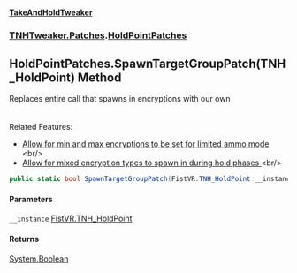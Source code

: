 #### [TakeAndHoldTweaker](index.md 'index')
### [TNHTweaker.Patches](TNHTweaker.Patches.md 'TNHTweaker.Patches').[HoldPointPatches](TNHTweaker.Patches.HoldPointPatches.md 'TNHTweaker.Patches.HoldPointPatches')

## HoldPointPatches.SpawnTargetGroupPatch(TNH_HoldPoint) Method

Replaces entire call that spawns in encryptions with our own <br/><br/>  
Related Features: <br/>  
- [ Allow for min and max encryptions to be set for limited ammo mode ](https://github.com/devyndamonster/TakeAndHoldTweaker/issues/99 'https://github.com/devyndamonster/TakeAndHoldTweaker/issues/99')<br/>  
- [ Allow for mixed encryption types to spawn in during hold phases ](https://github.com/devyndamonster/TakeAndHoldTweaker/issues/100 'https://github.com/devyndamonster/TakeAndHoldTweaker/issues/100')<br/>

```csharp
public static bool SpawnTargetGroupPatch(FistVR.TNH_HoldPoint __instance);
```
#### Parameters

<a name='TNHTweaker.Patches.HoldPointPatches.SpawnTargetGroupPatch(FistVR.TNH_HoldPoint).__instance'></a>

`__instance` [FistVR.TNH_HoldPoint](https://docs.microsoft.com/en-us/dotnet/api/FistVR.TNH_HoldPoint 'FistVR.TNH_HoldPoint')

#### Returns
[System.Boolean](https://docs.microsoft.com/en-us/dotnet/api/System.Boolean 'System.Boolean')